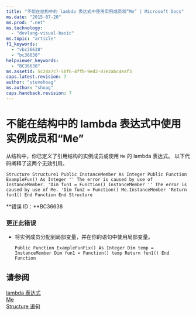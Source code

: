 ```yaml
---
title: "不能在结构中的 lambda 表达式中使用实例成员和“Me” | Microsoft Docs"
ms.date: "2015-07-20"
ms.prod: ".net"
ms.technology: 
  - "devlang-visual-basic"
ms.topic: "article"
f1_keywords: 
  - "vbc36638"
  - "bc36638"
helpviewer_keywords: 
  - "BC36638"
ms.assetid: 5c24a7c7-50f6-4ffb-9ed2-07e2abc4eaf3
caps.latest.revision: 7
author: "stevehoag"
ms.author: "shoag"
caps.handback.revision: 7
---
```

# 不能在结构中的 lambda 表达式中使用实例成员和“Me”
从结构中，你已定义了引用结构的实例成员或使用 `Me` 的 lambda 表达式。 以下代码阐释了这两个无效引用。  
  
```vb#  
Structure Structure1 Public InstanceMember As Integer Public Function ExampleFun() As Integer '' The error is caused by use of InstanceMember. 'Dim fun1 = Function() InstanceMember '' The error is caused by use of Me. 'Dim fun2 = Function() Me.InstanceMember 'Return fun1() End Function End Structure  
```  
  
 **错误 ID：**BC36638  
  
### 更正此错误  
  
-   将实例成员分配到局部变量，并在你的语句中使用局部变量。  
  
    ```vb#  
    Public Function ExampleFunFix() As Integer Dim temp = InstanceMember Dim fun1 = Function() temp Return fun1() End Function  
    ```  
  
## 请参阅  
 [lambda 表达式](../../visual-basic/programming-guide/language-features/procedures/lambda-expressions.md)   
 [Me](http://msdn.microsoft.com/zh-cn/a65973c7-cf06-4547-9b25-9fba885525c2)   
 [Structure 语句](../../visual-basic/language-reference/statements/structure-statement.md)